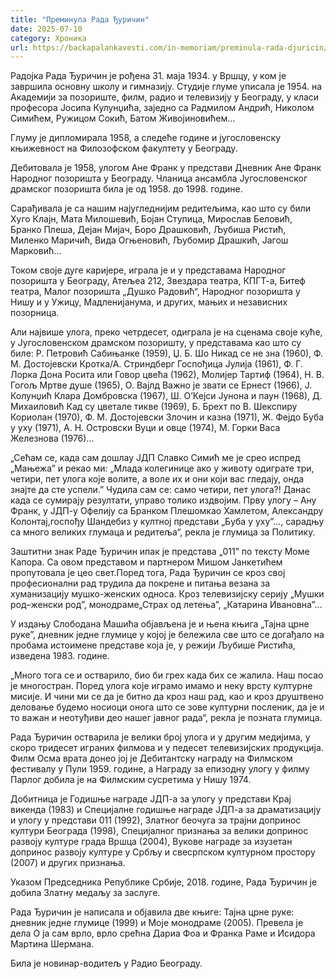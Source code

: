 ```yaml
---
title: "Преминула Рада Ђуричин"
date: 2025-07-10
category: Хроника
url: https://backapalankavesti.com/in-memoriam/preminula-rada-djuricin/
---
```


Радојка Рада Ђуричин је рођена 31. маја 1934. у Вршцу, у ком је завршила основну школу и гимназију. Студије глуме уписала је 1954. на Академији за позориште, филм, радио и телевизију у Београду, у класи професора Јосипа Кулунџића, заједно са Радмилом Андрић, Николом Симићем, Ружицом Сокић, Батом Живојиновићем…

Глуму је дипломирала 1958, а следеће године и југословенску књижевност на Филозофском факултету у Београду.

Дебитовала је 1958, улогом Ане Франк у представи Дневник Ане Франк Народног позоришта у Београду. Чланица ансамбла Југословенског драмског позоришта била је од 1958. до 1998. године.

Сарађивала је са нашим најугледнијим редитељима, као што су били Хуго Клајн, Мата Милошевић, Бојан Ступица, Мирослав Беловић, Бранко Плеша, Дејан Мијач, Боро Драшковић, Љубиша Ристић, Миленко Маричић, Вида Огњеновић, Љубомир Драшкић, Јагош Марковић…

Током своје дуге каријере, играла је и у представама Народног позоришта у Београду, Атељеа 212, Звездара театра, КПГТ-а, Битеф театра, Малог позоришта „Душко Радовић“, Народног позоришта у Нишу и у Ужицу, Мадленијанума, и других, мањих и независних позорница.

Али највише улога, преко четрдесет, одиграла је на сценама своје куће, у Југословенском драмском позоришту, у представама као што су биле: Р. Петровић Сабињанке (1959), Џ. Б. Шо Никад се не зна (1960), Ф. М. Достојевски Кротка/А. Стриндберг Госпођица Јулија (1961), Ф. Г. Лорка Дона Росита или Говор цвећа (1962), Молијер Тартиф (1964), Н. В. Гогољ Мртве душе (1965), О. Вајлд Важно је звати се Ернест (1966), Ј. Колунџић Клара Домбровска (1967), Ш. О’Кејси Јунона и паун (1968), Д. Михаиловић Кад су цветале тикве (1969), Б. Брехт по В. Шекспиру Кориолан (1970), Ф. М. Достојевски Злочин и казна (1971), Ж. Фејдо Буба у уху (1971), А. Н. Островски Вуци и овце (1974), М. Горки Васа Железнова (1976)…

„Сећам се, када сам дошлау ЈДП Славко Симић ме је срео испред „Мањежа” и рекао ми: „Млада колегинице ако у животу одиграте три, четири, пет улога које волите, а воле их и они који вас гледају, онда знајте да сте успели.” Чудила сам се: само четири, пет улога?! Данас када се сумирају резултати, управо толико издвојим. Прву улогу – Ану Франк, у ЈДП-у Офелију са Бранком Плешомкао Хамлетом, Александру Колонтај,госпођу Шандебиз у култној представи „Буба у уху”…, сарадњу са много великих глумаца и редитеља“, рекла је глумица за Политику.

Заштитни знак Раде Ђуричин ипак је представа „011” по тексту Моме Капора. Са овом представом и партнером Мишом Јанкетићем пропутовала је цео свет.Поред тога, Рада Ђуричин се кроз свој професионални рад трудила да покрене и питања везана за хуманизацију мушко-женских односа. Кроз телевизијску серију „Мушки род–женски род”, монодраме„Страх од летења”, „Катарина Ивановна”…

У издању Слободана Машића објављена је и њена књига „Тајна црне руке”, дневник једне глумице у којој је бележила све што се догађало на пробама истоимене представе која је, у режији Љубише Ристића, изведена 1983. године.

„Много тога се и остварило, био би грех када бих се жалила. Наш посао је многостран. Поред улога које играмо имамо и неку врсту културне мисије. И чини ми се да је битно да кроз наш рад, као и кроз друштвено деловање будемо носиоци онога што се зове културни посленик, да је и то важан и неотуђиви део нашег јавног рада“, рекла је позната глумица.

Рада Ђуричин остварила је велики број улога и у другим медијима, у скоро тридесет играних филмова и у педесет телевизијских продукција. Филм Осма врата донео јој је Дебитантску награду на Филмском фестивалу у Пули 1959. године, а Награду за епизодну улогу у филму Парлог добила је на Филмским сусретима у Нишу 1974.

Добитница је Годишње награде ЈДП-а за улогу у представи Крај викенда (1983) и Специјалне годишње награде ЈДП-а за драматизацију и улогу у представи 011 (1992), Златног беочуга за трајни допринос култури Београда (1998), Специјалног признања за велики допринос развоју културе града Вршца (2004), Вукове награде за изузетан допринос развоју културе у Србљу и свесрпском културном простору (2007) и других признања.

Указом Председника Републике Србије, 2018. године, Рада Ђуричин је добила Златну медаљу за заслуге.

Рада Ђуричин је написала и објавила две књиге: Тајна црне руке: дневник једне глумице (1999) и Моје монодраме (2005). Превела је дела О ја сам врло, врло срећна Дариа Фоа и Франка Раме и Исидора Мартина Шермана.

Била је новинар-водитељ у Радио Београду.
